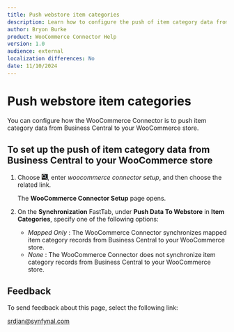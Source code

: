 ```yaml
---
title: Push webstore item categories
description: Learn how to configure the push of item category data from Business Central to your WooCommerce store.
author: Bryon Burke
product: WooCommerce Connector Help
version: 1.0
audience: external
localization differences: No
date: 11/10/2024
---
```


<!-- markdownlint-disable MD006 MD007 MD009 MD024 MD025 MD033 -->
<!--// cspell:ignore  markdownlint allowfullscreen keyframes webstore woocommerce -->

# Push webstore item categories

You can configure how the WooCommerce Connector is to push item category data from Business Central to your WooCommerce store.

## To set up the push of item category data from Business Central to your WooCommerce store

1. Choose ![Lightbulb that opens the Tell Me feature.](media/ui-search/search_small.png "Tell me what you want to do"), enter <i>woocommerce connector setup</i>, and then choose the related link.

   The <b>WooCommerce Connector Setup</b> page opens.

1. On the <b>Synchronization</b> FastTab, under <b>Push Data To Webstore</b> in <b>Item Categories</b>, specify one of the following options:
     - <i>Mapped Only</i> : The WooCommerce Connector synchronizes mapped item category records from Business Central to your WooCommerce store.
     - <i>None</i> : The WooCommerce Connector does not synchronize item category records from Business Central to your WooCommerce store.

## Feedback

To send feedback about this page, select the following link:

[srdjan@synfynal.com](mailto:srdjan@synfynal.com?subject=Documentation%20Feedback%20Product%20Docs:%20push-webstore-item-categories)
